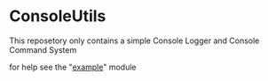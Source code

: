 # ConsoleUtils

This reposetory only contains a simple Console Logger and Console Command System

for help see the "[example](/examples/src)" module
